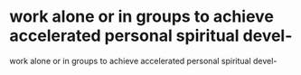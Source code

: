 # work alone or in groups to achieve accelerated personal spiritual devel-

work alone or in groups to achieve accelerated personal spiritual devel-